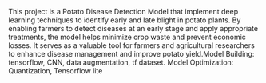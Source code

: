 This project is a Potato Disease Detection Model that implement deep learning techniques to identify early and late blight in potato plants. By enabling farmers to detect diseases at an early stage and apply appropriate treatments, the model helps minimize crop waste and prevent economic losses. It serves as a valuable tool for farmers and agricultural researchers to enhance disease management and improve potato yield.Model Building: tensorflow, CNN, data augmentation, tf dataset. Model Optimization: Quantization, Tensorflow lite
